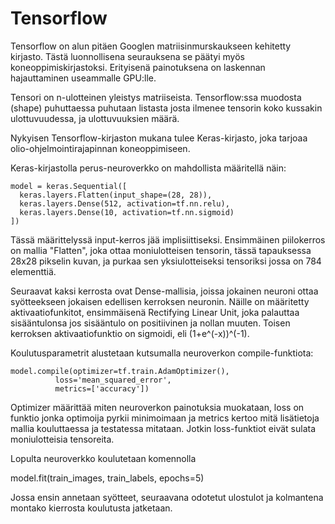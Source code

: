 Tensorflow
==========

Tensorflow on alun pitäen Googlen matriisinmurskaukseen kehitetty kirjasto. Tästä luonnollisena seurauksena se päätyi myös koneoppimiskirjastoksi. Erityisenä painotuksena on laskennan hajauttaminen useammalle GPU:lle.

Tensori on n-ulotteinen yleistys matriiseista. Tensorflow:ssa muodosta (shape) puhuttaessa puhutaan listasta josta ilmenee tensorin koko kussakin ulottuvuudessa, ja ulottuvuuksien määrä.

Nykyisen Tensorflow-kirjaston mukana tulee Keras-kirjasto, joka tarjoaa olio-ohjelmointirajapinnan koneoppimiseen.

Keras-kirjastolla perus-neuroverkko on mahdollista määritellä näin:

    model = keras.Sequential([
      keras.layers.Flatten(input_shape=(28, 28)),
      keras.layers.Dense(512, activation=tf.nn.relu),
      keras.layers.Dense(10, activation=tf.nn.sigmoid)
    ])

Tässä määrittelyssä input-kerros jää implisiittiseksi. Ensimmäinen piilokerros on mallia "Flatten", joka ottaa moniulotteisen tensorin, tässä tapauksessa 28x28 pikselin kuvan, ja purkaa sen yksiulotteiseksi tensoriksi jossa on 784 elementtiä.

Seuraavat kaksi kerrosta ovat Dense-mallisia, joissa jokainen neuroni ottaa syötteekseen jokaisen edellisen kerroksen neuronin. Näille on määritetty aktivaatiofunkitot, ensimmäisenä Rectifying Linear Unit, joka palauttaa sisääntulonsa jos sisääntulo on positiivinen ja nollan muuten. Toisen kerroksen aktivaatiofunktio on sigmoidi, eli (1+e^(-x))^(-1).

Koulutusparametrit alustetaan kutsumalla neuroverkon compile-funktiota:

    model.compile(optimizer=tf.train.AdamOptimizer(),
              loss='mean_squared_error',
              metrics=['accuracy'])

Optimizer määrittää miten neuroverkon painotuksia muokataan, loss on funktio jonka optimoija pyrkii minimoimaan ja metrics kertoo mitä lisätietoja mallia kouluttaessa ja testatessa mitataan. Jotkin loss-funktiot eivät sulata moniulotteisia tensoreita.

Lopulta neuroverkko koulutetaan komennolla

   model.fit(train\_images, train\_labels, epochs=5)

Jossa ensin annetaan syötteet, seuraavana odotetut ulostulot ja kolmantena montako kierrosta koulutusta jatketaan.
